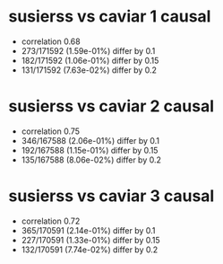 # susierss vs caviar  1 causal

- correlation 0.68
- 273/171592 (1.59e-01%) differ by 0.1
- 182/171592 (1.06e-01%) differ by 0.15
- 131/171592 (7.63e-02%) differ by 0.2


# susierss vs caviar  2 causal

- correlation 0.75
- 346/167588 (2.06e-01%) differ by 0.1
- 192/167588 (1.15e-01%) differ by 0.15
- 135/167588 (8.06e-02%) differ by 0.2


# susierss vs caviar  3 causal

- correlation 0.72
- 365/170591 (2.14e-01%) differ by 0.1
- 227/170591 (1.33e-01%) differ by 0.15
- 132/170591 (7.74e-02%) differ by 0.2


